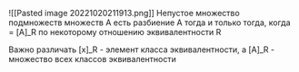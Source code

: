 ![[Pasted image 20221020211913.png]]
Непустое множество подмножеств <A> множеств А есть разбиение А тогда и только тогда, когда <A> = [A]_R по некоторому отношению эквивалентности R


Важно различать [x]_R - элемент класса эквивалентности, а [A]_R - множество всех классов эквивалентности

